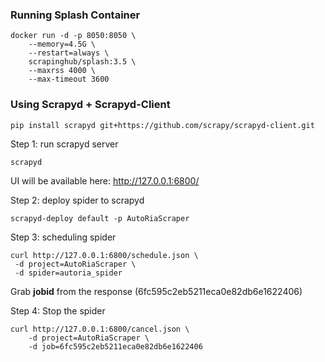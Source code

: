 ### Running Splash Container

```
docker run -d -p 8050:8050 \
    --memory=4.5G \
    --restart=always \
    scrapinghub/splash:3.5 \
    --maxrss 4000 \
    --max-timeout 3600
```


### Using Scrapyd + Scrapyd-Client

```
pip install scrapyd git+https://github.com/scrapy/scrapyd-client.git
```

Step 1: run scrapyd server
```
scrapyd
```
UI will be available here: http://127.0.0.1:6800/

Step 2: deploy spider to scrapyd
```
scrapyd-deploy default -p AutoRiaScraper
```

Step 3: scheduling spider
```
curl http://127.0.0.1:6800/schedule.json \
 -d project=AutoRiaScraper \
 -d spider=autoria_spider
```
Grab **jobid** from the response (6fc595c2eb5211eca0e82db6e1622406)

Step 4: Stop the spider

```
curl http://127.0.0.1:6800/cancel.json \
    -d project=AutoRiaScraper \
    -d job=6fc595c2eb5211eca0e82db6e1622406
```
